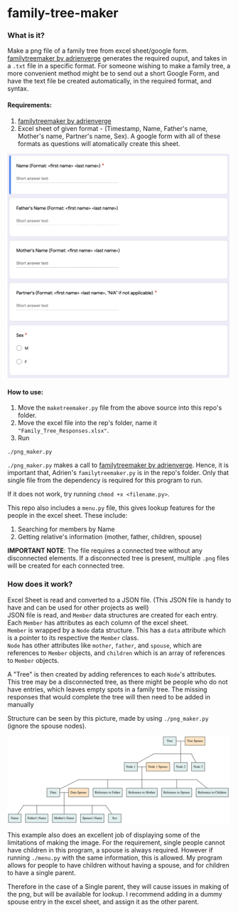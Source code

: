 # family-tree-maker	

### What is it?		
Make a png file of a family tree from excel sheet/google form. [familytreemaker by adrienverge](https://github.com/adrienverge/familytreemaker) generates the required ouput, and takes in a `.txt` file in a specific format. For someone wishing to make a family tree, a more convenient method might be to send out a short Google Form, and have the text file be created automatically, in the required format, and syntax.

#### Requirements: 
1. [familytreemaker by adrienverge](https://github.com/adrienverge/familytreemaker)
2. Excel sheet of given format - (Timestamp, Name, Father's name, Mother's name, Partner's name, Sex). A google form with all of these formats as questions will atomatically create this sheet. 
<img src="Google_Form.png" alt="Google Form" width="500"/>

#### How to use:		
1. Move the `maketreemaker.py` file from the above source into this repo's folder.
2. Move the excel file into the rep's folder, name it `"Family_Tree_Responses.xlsx"`.
3. Run 
```
./png_maker.py
```
`./png_maker.py` makes a call to [familytreemaker by adrienverge](https://github.com/adrienverge/familytreemaker). Hence, it is important that, Adrien's `familytreemaker.py` is in the repo's folder. Only that single file from the dependency is required for this program to run.

If it does not work, try running `chmod +x <filename.py>`.

This repo also includes a `menu.py` file, this gives lookup features for the people in the excel sheet. These include:
1. Searching for members by Name
2. Getting relative's information (mother, father, children, spouse)

**IMPORTANT NOTE**: The file requires a connected tree without any disconnected elements. If a disconnected tree is present, multiple `.png` files will be created for each connected tree.


### How does it work?		

Excel Sheet is read and converted to a JSON file. (This JSON file is handy to have and can be used for other projects as well)		
JSON file is read, and `Member` data structures are created for each entry. Each `Member` has attributes as each column of the excel sheet.		
`Member` is wrapped by a `Node` data structure. This has a `data` attribute which is a pointer to its respective the `Member` class.		
`Node` has other attributes like `mother`, `father`, and `spouse`, which are references to `Member` objects, and `children` which is an array of references to `Member` objects.		

A "Tree" is then created by adding references to each `Node`'s attributes.		
This tree may be a disconnected tree, as there might be people who do not have entries, which leaves empty spots in a family tree. The missing responses that would complete the tree will then need to be added in manually

Structure can be seen by this picture, made by using `./png_maker.py ` (ignore the spouse nodes).

<img src="template.png" alt="Google Form" width="500"/>

This example also does an excellent job of displaying some of the limitations of making the image. For the requirement, single people cannot have children in this program, a spouse is always required. However if running `./menu.py` with the same information, this is allowed. My program allows for people to have children without having a spouse, and for children to have a single parent. 

Therefore in the case of a Single parent, they will cause issues in making of the png, but will be available for lookup. I recommend adding in a dummy spouse entry in the excel sheet, and assign it as the other parent.
